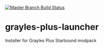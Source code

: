 [![Master Branch Build Status](https://travis-ci.org/evonzee/grayles-plus-launcher.svg?branch=master)](https://travis-ci.org/evonzee/grayles-plus-launcher)

# grayles-plus-launcher
Installer for Grayles Plus Starbound modpack
